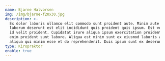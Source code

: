 ```yaml
---
name: Bjarne Halvorsen
img: /img/bjarne-f20x30.jpg
description: >-
  Ex dolor laboris ullamco elit commodo sunt proident aute. Minim aute voluptate
  laborum deserunt est elit incididunt quis proident quis ipsum. Est voluptate
  id velit proident. Cupidatat irure aliqua ipsum exercitation proident irure
  enim proident sunt labore. Aliqua est minim sunt ex eiusmod laboris anim
  aliqua qui minim esse et do reprehenderit. Duis ipsum sunt ex deserunt.
type: Kiropraktor
enable: true
---
```


